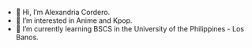 - 👋 Hi, I’m Alexandria Cordero.
- 👀 I’m interested in Anime and Kpop.
- 🌱 I’m currently learning BSCS in the University of the Philippines - Los Banos.

<!---
acselandria/acselandria is a ✨ special ✨ repository because its `README.md` (this file) appears on your GitHub profile.
You can click the Preview link to take a look at your changes.
--->
